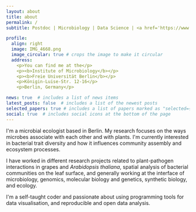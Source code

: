 ```yaml
---
layout: about
title: about
permalink: /
subtitle: Postdoc | Microbiology | Data Science | <a href='https://www.bcp.fu-berlin.de/en/biologie/arbeitsgruppen/mikrobiologie/ag_remus-emsermann/index.html'>FU Berlin</a>

profile:
  align: right
  image: IMG_4668.png
  image_circular: true # crops the image to make it circular
  address:
    <p>You can find me at the</p>
    <p><b>Institute of Microbiology</b></p>
    <p><b>Freie Universität Berlin</b></p>
    <p>Königin-Luise-Str. 12-16</p>
    <p>Berlin, Germany</p>

news: true  # includes a list of news items
latest_posts: false  # includes a list of the newest posts
selected_papers: true # includes a list of papers marked as "selected={true}"
social: true  # includes social icons at the bottom of the page
---
```


<p>I'm a microbial ecologist based in Berlin. My research focuses on the ways microbes associate with each other and with plants. I'm currently interested in bacterial trait diversity and how it influences community assembly and ecosystem processes.</p>

<p>I have worked in different research projects related to plant-pathogen interactions in grapes and <i>Arabidopsis thaliana</i>, spatial analysis of bacterial communities on the leaf surface, and generally working at the interface of microbiology, genomics, molecular biology and genetics, synthetic biology, and ecology.</p>

<p>I'm a self-taught coder and passionate about using programming tools for data visualisation, and reproducible and open data analysis.</p>